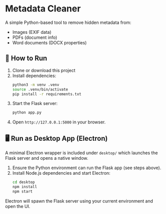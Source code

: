 # Metadata Cleaner

A simple Python-based tool to remove hidden metadata from:
- Images (EXIF data)
- PDFs (document info)
- Word documents (DOCX properties)

## 🚀 How to Run
1. Clone or download this project
2. Install dependencies:
   ```bash
   python3 -m venv .venv
   source .venv/bin/activate
   pip install -r requirements.txt
   ```
3. Start the Flask server:
   ```bash
   python app.py
   ```
4. Open `http://127.0.0.1:5000` in your browser.

## 🖥️ Run as Desktop App (Electron)
A minimal Electron wrapper is included under `desktop/` which launches the Flask server and opens a native window.

1. Ensure the Python environment can run the Flask app (see steps above).
2. Install Node.js dependencies and start Electron:
   ```bash
   cd desktop
   npm install
   npm start
   ```
Electron will spawn the Flask server using your current environment and open the UI.


